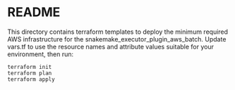 # README

This directory contains terraform templates to deploy the minimum required AWS 
infrastructure for the snakemake_executor_plugin_aws_batch. Update vars.tf to 
use the resource names and attribute values suitable for your environment, then run:

```
terraform init
terraform plan
terraform apply
```